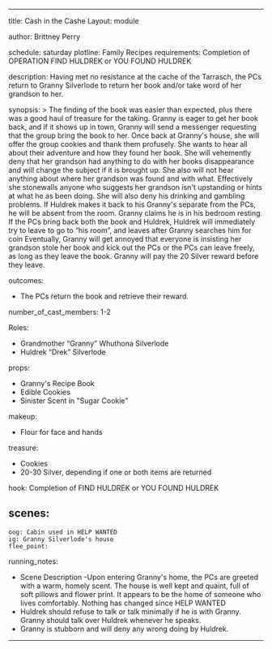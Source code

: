                                                                      
                                                                     
                                                                     
                                             
---
title: Cash in the Cashe
Layout: module

author: Brittney Perry

schedule: saturday
plotline: Family Recipes
requirements: Completion of OPERATION FIND HULDREK or YOU FOUND HULDREK

description: Having met no resistance at the cache of the Tarrasch, the PCs return to Granny Silverlode to return her book and/or take word of her grandson to her.

synopsis: > 
  The finding of the book was easier than expected, plus there was a good haul of treasure for the taking. Granny is eager to get her book back, and if it shows up in town, Granny will send a messenger requesting that the group bring the book to her. 
  Once back at Granny's house, she will offer the group cookies and thank them profusely. She wants to hear all about their adventure and how they found her book. She will vehemently deny that her grandson had anything to do with her books disappearance and will change the subject if it is brought up. She also will not hear anything about where her grandson was found and with what. Effectively she stonewalls anyone who suggests her grandson isn't upstanding or hints at what he as been doing. She will also deny his drinking and gambling problems.
  If Huldrek makes it back to his Granny's separate from the PCs, he will be absent from the room. Granny claims he is in his bedroom resting.
  If the PCs bring back both the book and Huldrek, Huldrek will immediately try to leave to go to “his room”, and leaves after Granny searches him for coin
  Eventually, Granny will get annoyed that everyone is insisting her grandson stole her book and kick out the PCs or the PCs can leave freely, as long as they leave the book. Granny will pay the 20 Silver reward before they leave.

outcomes: 
 - The PCs return the book and retrieve their reward.

number_of_cast_members: 1-2

Roles: 
 - Grandmother “Granny” Whuthona Silverlode
 - Huldrek “Drek” Silverlode

props: 
 - Granny's Recipe Book
 - Edible Cookies
 - Sinister Scent in "Sugar Cookie"

makeup: 
 - Flour for face and hands

treasure: 
 - Cookies
 - 20-30 Silver, depending if one or both items are returned


hook: Completion of FIND HULDREK or YOU FOUND HULDREK

scenes: 
  - 
    oog: Cabin used in HELP WANTED
    ig: Granny Silverlode's house
    flee_point: 

running_notes: 
  - Scene Description -Upon entering Granny's home, the PCs are greeted with a warm, homely scent. The house is well kept and quaint, full of soft pillows and flower print. It appears to be the home of someone who lives comfortably. Nothing has changed since HELP WANTED
  - Huldrek should refuse to talk or talk minimally if he is with Granny. Granny should talk over Huldrek whenever he speaks. 
  - Granny is stubborn and will deny any wrong doing by Huldrek.

---